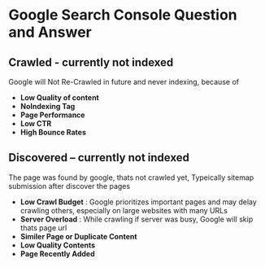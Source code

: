 # Google Search Console Question and Answer

## Crawled - currently not indexed
Google will Not Re-Crawled in future and never indexing, because of 
  - **Low Quality of content**
  - **NoIndexing Tag**
  - **Page Performance**
  - **Low CTR**
  - **High Bounce Rates**

## Discovered – currently not indexed
The page was found by google, thats not crawled yet, Typeically sitemap submission after discover the pages
  - **Low Crawl Budget** : Google prioritizes important pages and may delay crawling others, especially on large websites with many URLs
  - **Server Overload** : While crawling if server was busy, Google will skip thats page url
  - **Similer Page or Duplicate Content**
  - **Low Quality Contents**
  - **Page Recently Added** 
  
